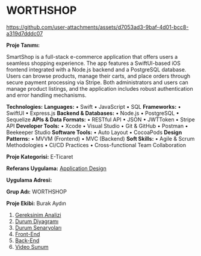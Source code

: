 # WORTHSHOP

https://github.com/user-attachments/assets/d7053ad3-9baf-4d01-bcc8-a319d7dddc07


**Proje Tanımı:**

SmartShop is a full-stack e-commerce application that offers users a seamless shopping experience. The app features a SwiftUI-based iOS
frontend integrated with a Node.js backend and a PostgreSQL database. Users can browse products, manage their carts, and place orders
through secure payment processing via Stripe. Both administrators and users can manage product listings, and the application includes robust
authentication and error handling mechanisms.

**Technologies:**
**Languages:** • Swift • JavaScript • SQL
**Frameworks:** • SwiftUI • Express.js
**Backend & Databases:** • Node.js • PostgreSQL • Sequelize
**APIs & Data Formats:** • RESTful API • JSON • JWTToken • Stripe API
**Developer Tools:** • Xcode • Visual Studio • Git & GitHub • Postman • Beekeeper Studio
**Software Tools:** • Auto Layout • CocoaPods
**Design Patterns:** • MVVM (Frontend) • MVC (Backend)
**Soft Skills:** • Agile & Scrum Methodologies • CI/CD Practices • Cross-functional Team Collaboration

**Proje Kategorisi:** E-Ticaret

**Referans Uygulama:** [Application Design](Application-Design.md)

**Uygulama Adresi:**

**Grup Adı:** WORTHSHOP

**Proje Ekibi:** Burak Aydın

1. [Gereksinim Analizi](Gereksinim-Analizi.md)
2. [Durum Diyagramı](Durum-Diyagramı.md)
3. [Durum Senaryoları](Durum-Senaryoları.md)
4. [Front-End](Front-End.md)
5. [Back-End](Back-End.md)
6. [Video Sunum](Sunum.md)


